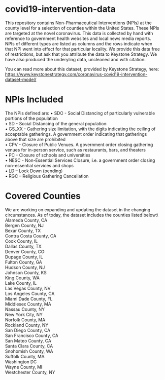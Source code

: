 # covid19-intervention-data
This repository contains Non-Pharmaceutical Interventions (NPIs) at the county level for a selection of counties within the United States. These NPIs are targeted at the novel coronavirus. This data is collected by hand with reference to government health websites and local news media reports. NPIs of different types are listed as columns and the rows indicate when that NPI went into effect for that particular locality. We provide this data free of restrictions, but ask that you attribute the data to Keystone Strategy. We have also produced the underyling data, uncleaned and with citation.

You can read more about this dataset, provided by Keystone Strategy, here: https://www.keystonestrategy.com/coronavirus-covid19-intervention-dataset-model/

# NPIs Included
The NPIs defined are:
•	SDO - Social Distancing of particularly vulnerable portions of the population\
•	SD - Social Distancing of the general population\
•	GS_XX - Gathering size limitation, with the digits indicating the ceiling of acceptable gatherings. A government order indicating that gatherings above that size are prohibited\
•	CPV - Closure of Public Venues. A government order closing gathering venues for in-person service, such as restaurants, bars, and theaters\
•	PC - Closure of schools and universities\
•	NESC - Non-Essential Services Closure, i.e. a government order closing non-essential services and shops\
•	LD – Lock Down (pending)\
•	RGC – Religious Gathering Cancellation




# Covered Counties
We are working on expanding and updating the dataset in the changing circumstances. As of today, the dataset includes the counties listed below:\ 
Alameda County, CA\
Bergen County, NJ\
Bexar County, TX\
Contra Costa County, CA\
Cook County, IL\
Dallas County, TX\
Denver County, CO\
Dupage County, IL\
Fulton County, GA\
Hudson County, NJ\
Johnson County, KS\
King County, WA\
Lake County, IL\
Las Vegas County, NV\
Los Angeles County, CA\
Miami Dade County, FL\
Middlesex County, MA\
Nassau County, NY\
New York City, NY\
Norfolk County, MA\
Rockland County, NY\
San Diego County, CA\
San Francisco County, CA\
San Mateo County, CA\
Santa Clara County, CA\
Snohomish County, WA\
Suffolk County, MA\
Washington DC\
Wayne County, MI\
Westchester County, NY

